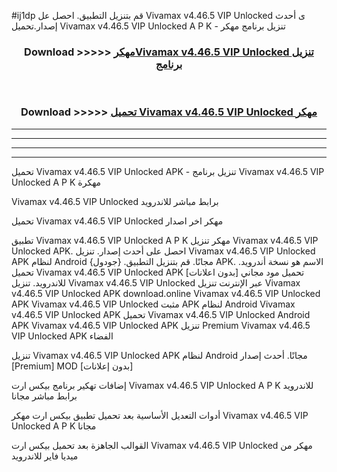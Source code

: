 #ij1dp قم بتنزيل التطبيق. احصل عل Vivamax v4.46.5 VIP Unlocked    ى أحدث إصدار.تحميل Vivamax v4.46.5 VIP Unlocked    A P K - تنزيل برنامج مهكر



<div align="center">
<h3>Download >>>>> <a href="https://ar-sites.web.app/?ar= Vivamax v4.46.5 VIP Unlocked   ">مهكرVivamax v4.46.5 VIP Unlocked    تنزيل برنامج</a></h3><br>

<h3>Download >>>>> <a href="https://ar-sites.web.app/?ar= Vivamax v4.46.5 VIP Unlocked   ">تحميل Vivamax v4.46.5 VIP Unlocked    مهكر</a></h3>
</div>


----------------------------------------------------------

----------------------------------------------------------

----------------------------------------------------------

----------------------------------------------------------


تحميل Vivamax v4.46.5 VIP Unlocked    APK - تنزيل برنامج Vivamax v4.46.5 VIP Unlocked    A P K مهكرة

Vivamax v4.46.5 VIP Unlocked    برابط مباشر للاندرويد

تحميل Vivamax v4.46.5 VIP Unlocked    مهكر اخر اصدار

تطبيق Vivamax v4.46.5 VIP Unlocked    A P K مهكر
تنزيل Vivamax v4.46.5 VIP Unlocked    APK. احصل على أحدث إصدار.
تنزيل Vivamax v4.46.5 VIP Unlocked    APK لنظام Android مجانًا.
قم بتنزيل التطبيق. {جودول} APK. الاسم هو نسخة أندرويد.
تحميل Vivamax v4.46.5 VIP Unlocked    APK [بدون اعلانات]
تحميل مود مجاني للاندرويد.
تنزيل Vivamax v4.46.5 VIP Unlocked    عبر الإنترنت
تنزيل Vivamax v4.46.5 VIP Unlocked    APK
download.online Vivamax v4.46.5 VIP Unlocked    APK
Vivamax v4.46.5 VIP Unlocked    مثبت APK لنظام Android
Vivamax v4.46.5 VIP Unlocked    APK
تحميل Vivamax v4.46.5 VIP Unlocked    Android APK
Vivamax v4.46.5 VIP Unlocked    APK تنزيل Premium
Vivamax v4.46.5 VIP Unlocked    APK الفضاء

تنزيل Vivamax v4.46.5 VIP Unlocked    APK لنظام Android مجانًا. أحدث إصدار [Premium] MOD [بدون إعلانات]

إضافات تهكير برنامج بيكس ارت Vivamax v4.46.5 VIP Unlocked    A P K للاندرويد برابط مباشر مجانا

أدوات التعديل الأساسية بعد تحميل تطبيق بيكس ارت مهكر Vivamax v4.46.5 VIP Unlocked    A P K مجانا

القوالب الجاهزة بعد تحميل بيكس ارت Vivamax v4.46.5 VIP Unlocked    مهكر من ميديا فاير للاندرويد



